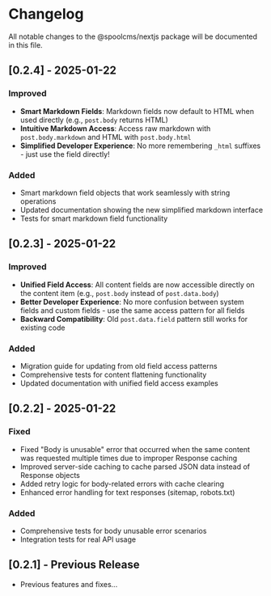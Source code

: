 # Changelog

All notable changes to the @spoolcms/nextjs package will be documented in this file.

## [0.2.4] - 2025-01-22

### Improved
- **Smart Markdown Fields**: Markdown fields now default to HTML when used directly (e.g., `post.body` returns HTML)
- **Intuitive Markdown Access**: Access raw markdown with `post.body.markdown` and HTML with `post.body.html`
- **Simplified Developer Experience**: No more remembering `_html` suffixes - just use the field directly!

### Added
- Smart markdown field objects that work seamlessly with string operations
- Updated documentation showing the new simplified markdown interface
- Tests for smart markdown field functionality

## [0.2.3] - 2025-01-22

### Improved
- **Unified Field Access**: All content fields are now accessible directly on the content item (e.g., `post.body` instead of `post.data.body`)
- **Better Developer Experience**: No more confusion between system fields and custom fields - use the same access pattern for all fields
- **Backward Compatibility**: Old `post.data.field` pattern still works for existing code

### Added
- Migration guide for updating from old field access patterns
- Comprehensive tests for content flattening functionality
- Updated documentation with unified field access examples

## [0.2.2] - 2025-01-22

### Fixed
- Fixed "Body is unusable" error that occurred when the same content was requested multiple times due to improper Response caching
- Improved server-side caching to cache parsed JSON data instead of Response objects
- Added retry logic for body-related errors with cache clearing
- Enhanced error handling for text responses (sitemap, robots.txt)

### Added
- Comprehensive tests for body unusable error scenarios
- Integration tests for real API usage

## [0.2.1] - Previous Release
- Previous features and fixes...